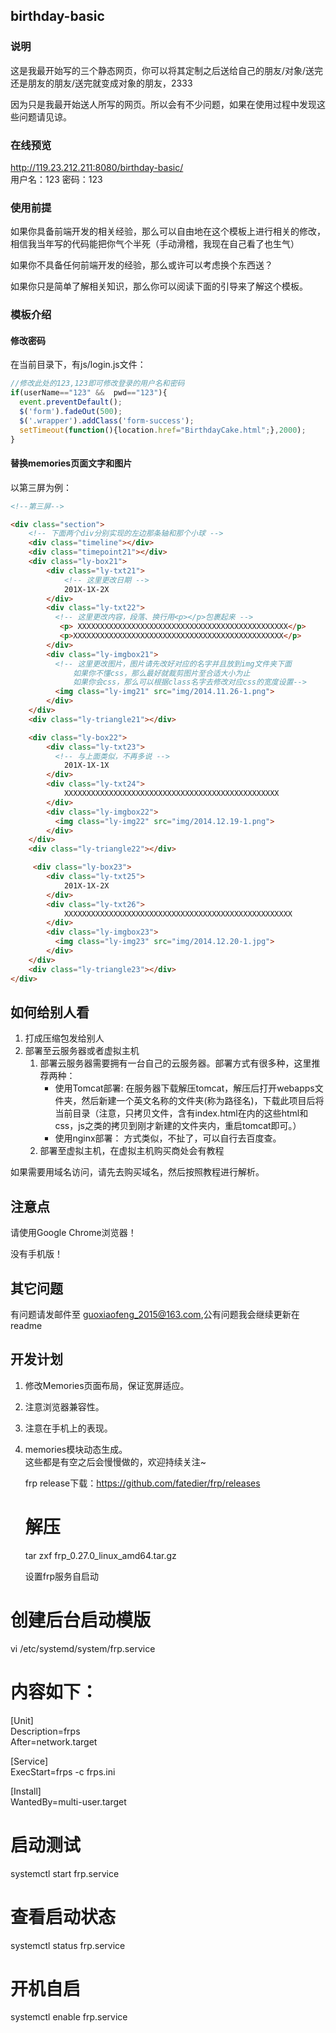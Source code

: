 ## birthday-basic

### 说明
这是我最开始写的三个静态网页，你可以将其定制之后送给自己的朋友/对象/送完还是朋友的朋友/送完就变成对象的朋友，2333

因为只是我最开始送人所写的网页。所以会有不少问题，如果在使用过程中发现这些问题请见谅。

### 在线预览
http://119.23.212.211:8080/birthday-basic/  
用户名：123 密码：123

### 使用前提
如果你具备前端开发的相关经验，那么可以自由地在这个模板上进行相关的修改，相信我当年写的代码能把你气个半死（手动滑稽，我现在自己看了也生气）

如果你不具备任何前端开发的经验，那么或许可以考虑换个东西送？

如果你只是简单了解相关知识，那么你可以阅读下面的引导来了解这个模板。

### 模板介绍
#### 修改密码
 在当前目录下，有js/login.js文件：
 ```javascript
 //修改此处的123,123即可修改登录的用户名和密码
 if(userName=="123" &&  pwd=="123"){
   event.preventDefault();
   $('form').fadeOut(500);
   $('.wrapper').addClass('form-success');
   setTimeout(function(){location.href="BirthdayCake.html";},2000);
 }
 ```

#### 替换memories页面文字和图片
以第三屏为例：
```html
<!--第三屏-->

<div class="section">
    <!-- 下面两个div分别实现的左边那条轴和那个小球 -->
    <div class="timeline"></div>
    <div class="timepoint21"></div>
    <div class="ly-box21">
        <div class="ly-txt21">
            <!-- 这里更改日期 -->
            201X-1X-2X
        </div>
        <div class="ly-txt22">
          <!-- 这里更改内容，段落、换行用<p></p>包裹起来 -->
           <p> XXXXXXXXXXXXXXXXXXXXXXXXXXXXXXXXXXXXXXXXXXXXXXX</p>
           <p>XXXXXXXXXXXXXXXXXXXXXXXXXXXXXXXXXXXXXXXXXXXXXXX</p>
        </div>
        <div class="ly-imgbox21">
          <!-- 这里更改图片，图片请先改好对应的名字并且放到img文件夹下面
              如果你不懂css，那么最好就裁剪图片至合适大小为止
              如果你会css，那么可以根据class名字去修改对应css的宽度设置-->
          <img class="ly-img21" src="img/2014.11.26-1.png">
        </div>
    </div>
    <div class="ly-triangle21"></div>

    <div class="ly-box22">
        <div class="ly-txt23">
          <!-- 与上面类似，不再多说 -->
            201X-1X-1X
        </div>
        <div class="ly-txt24">
            XXXXXXXXXXXXXXXXXXXXXXXXXXXXXXXXXXXXXXXXXXXXXXXX
        </div>
        <div class="ly-imgbox22">
          <img class="ly-img22" src="img/2014.12.19-1.png">
        </div>
    </div>
    <div class="ly-triangle22"></div>

     <div class="ly-box23">
        <div class="ly-txt25">
            201X-1X-2X
        </div>
        <div class="ly-txt26">
            XXXXXXXXXXXXXXXXXXXXXXXXXXXXXXXXXXXXXXXXXXXXXXXXXXX
        </div>
        <div class="ly-imgbox23">
          <img class="ly-img23" src="img/2014.12.20-1.jpg">
        </div>
    </div>
    <div class="ly-triangle23"></div>
</div>
```

## 如何给别人看
1. 打成压缩包发给别人  
2. 部署至云服务器或者虚拟主机  
    1. 部署云服务器需要拥有一台自己的云服务器。部署方式有很多种，这里推荐两种：  
        - 使用Tomcat部署:
    在服务器下载解压tomcat，解压后打开webapps文件夹，然后新建一个英文名称的文件夹(称为路径名)，下载此项目后将当前目录（注意，只拷贝文件，含有index.html在内的这些html和css，js之类的拷贝到刚才新建的文件夹内，重启tomcat即可。）
        - 使用nginx部署：
    方式类似，不扯了，可以自行去百度查。
    2. 部署至虚拟主机，在虚拟主机购买商处会有教程

如果需要用域名访问，请先去购买域名，然后按照教程进行解析。

## 注意点
请使用Google Chrome浏览器！

没有手机版！


## 其它问题
有问题请发邮件至 guoxiaofeng_2015@163.com,公有问题我会继续更新在readme

## 开发计划
1. 修改Memories页面布局，保证宽屏适应。
2. 注意浏览器兼容性。
3. 注意在手机上的表现。
4. memories模块动态生成。  
这些都是有空之后会慢慢做的，欢迎持续关注~











	frp release下载：https://github.com/fatedier/frp/releases
	# 解压
	tar zxf frp_0.27.0_linux_amd64.tar.gz


	设置frp服务自启动
# 创建后台启动模版
vi /etc/systemd/system/frp.service
# 内容如下：
[Unit]   
Description=frps   
After=network.target   

[Service]   
ExecStart=frps -c frps.ini   

[Install]   
WantedBy=multi-user.target    


# 启动测试
systemctl start frp.service
# 查看启动状态
systemctl status frp.service
# 开机自启
systemctl enable frp.service
